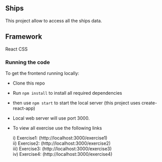 ## Ships

This project allow to access all the ships data.

## Framework
React
CSS

### Running the code
To get the frontend running locally:

- Clone this repo

- Run `npm install` to install all required dependencies

- then use `npm start` to start the local server (this project uses create-react-app)

- Local web server will use port 3000.

- To view all exercise use the following links
    
   i) Exercise1: (http://localhost:3000/exercise1)<br/>
  ii) Exercise2: (http://localhost:3000/exercise2)<br/>
 iii) Exercise3: (http://localhost:3000/exercise3)<br/>
 iv) Exercise4: (http://localhost:3000/exercise4)<br/>
  


